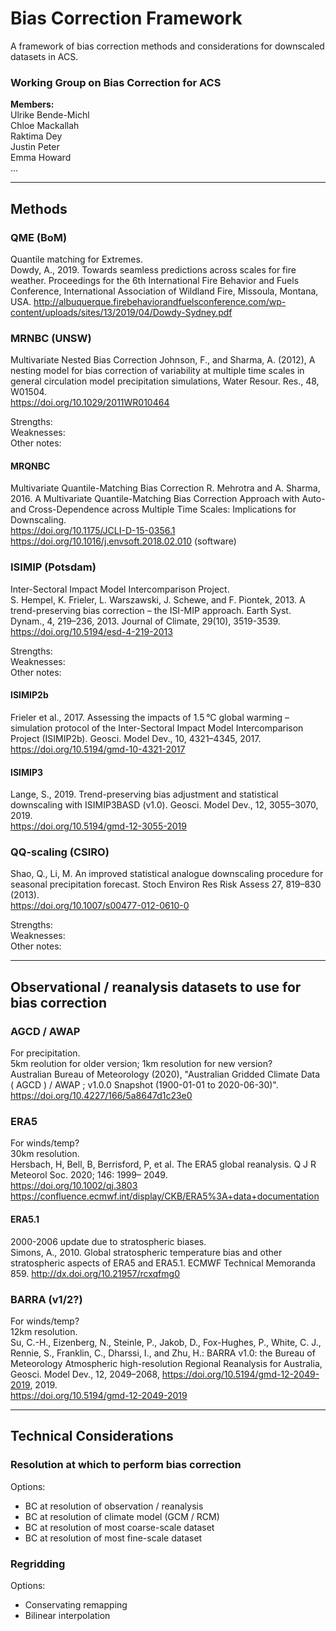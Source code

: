 # Bias Correction Framework
A framework of bias correction methods and considerations for downscaled datasets in ACS.

### Working Group on Bias Correction for ACS 
**Members:**  
Ulrike Bende-Michl  
Chloe Mackallah  
Raktima Dey  
Justin Peter  
Emma Howard  
...

---
## Methods

### QME (BoM)
Quantile matching for Extremes.  
Dowdy, A., 2019. Towards seamless predictions across scales for fire weather. Proceedings for the 6th International Fire Behavior and Fuels Conference, International Association of Wildland Fire, Missoula, Montana, USA.
http://albuquerque.firebehaviorandfuelsconference.com/wp-content/uploads/sites/13/2019/04/Dowdy-Sydney.pdf

### MRNBC (UNSW)
Multivariate Nested Bias Correction
Johnson, F., and Sharma, A. (2012), A nesting model for bias correction of variability at multiple time scales in general circulation model precipitation simulations, Water Resour. Res., 48, W01504.  
https://doi.org/10.1029/2011WR010464  

Strengths:  
Weaknesses:  
Other notes:  

#### MRQNBC
Multivariate Quantile-Matching Bias Correction
R. Mehrotra and A. Sharma, 2016. A Multivariate Quantile-Matching Bias Correction Approach with Auto- and Cross-Dependence across Multiple Time Scales: Implications for Downscaling.  
https://doi.org/10.1175/JCLI-D-15-0356.1  
https://doi.org/10.1016/j.envsoft.2018.02.010 (software)

### ISIMIP (Potsdam)
Inter-Sectoral Impact Model Intercomparison Project.  
S. Hempel, K. Frieler, L. Warszawski, J. Schewe, and F. Piontek, 2013. A trend-preserving bias correction – the ISI-MIP approach. Earth Syst. Dynam., 4, 219–236, 2013. Journal of Climate, 29(10), 3519-3539. 
https://doi.org/10.5194/esd-4-219-2013

Strengths:  
Weaknesses:  
Other notes:  

#### ISIMIP2b
Frieler et al., 2017. Assessing the impacts of 1.5 °C global warming – simulation protocol of the Inter-Sectoral Impact Model Intercomparison Project (ISIMIP2b). Geosci. Model Dev., 10, 4321–4345, 2017.  
https://doi.org/10.5194/gmd-10-4321-2017

#### ISIMIP3
Lange, S., 2019. Trend-preserving bias adjustment and statistical downscaling with ISIMIP3BASD (v1.0). Geosci. Model Dev., 12, 3055–3070, 2019.  
https://doi.org/10.5194/gmd-12-3055-2019

### QQ-scaling (CSIRO)
Shao, Q., Li, M. An improved statistical analogue downscaling procedure for seasonal precipitation forecast. Stoch Environ Res Risk Assess 27, 819–830 (2013).  
https://doi.org/10.1007/s00477-012-0610-0

Strengths:  
Weaknesses:  
Other notes:  

---
## Observational / reanalysis datasets to use for bias correction

### AGCD / AWAP
For precipitation.  
5km reolution for older version; 1km resolution for new version?  
Australian Bureau of Meteorology (2020), "Australian Gridded Climate Data ( AGCD ) / AWAP ; v1.0.0 Snapshot (1900-01-01 to 2020-06-30)".  
https://doi.org/10.4227/166/5a8647d1c23e0

### ERA5
For winds/temp?  
30km resolution.  
Hersbach, H, Bell, B, Berrisford, P, et al. The ERA5 global reanalysis. Q J R Meteorol Soc. 2020; 146: 1999– 2049.  
https://doi.org/10.1002/qj.3803
https://confluence.ecmwf.int/display/CKB/ERA5%3A+data+documentation

#### ERA5.1
2000-2006 update due to stratospheric biases.  
Simons, A., 2010. Global stratospheric temperature bias and other stratospheric aspects of ERA5 and ERA5.1. ECMWF Technical Memoranda 859.
http://dx.doi.org/10.21957/rcxqfmg0

### BARRA (v1/2?)
For winds/temp?  
12km resolution.  
Su, C.-H., Eizenberg, N., Steinle, P., Jakob, D., Fox-Hughes, P., White, C. J., Rennie, S., Franklin, C., Dharssi, I., and Zhu, H.: BARRA v1.0: the Bureau of Meteorology Atmospheric high-resolution Regional Reanalysis for Australia, Geosci. Model Dev., 12, 2049–2068, https://doi.org/10.5194/gmd-12-2049-2019, 2019.  
https://doi.org/10.5194/gmd-12-2049-2019


---
## Technical Considerations

### Resolution at which to perform bias correction
Options:
- BC at resolution of observation / reanalysis
- BC at resolution of climate model (GCM / RCM)
- BC at resolution of most coarse-scale dataset
- BC at resolution of most fine-scale dataset

### Regridding 
Options:
- Conservating remapping
- Bilinear interpolation
